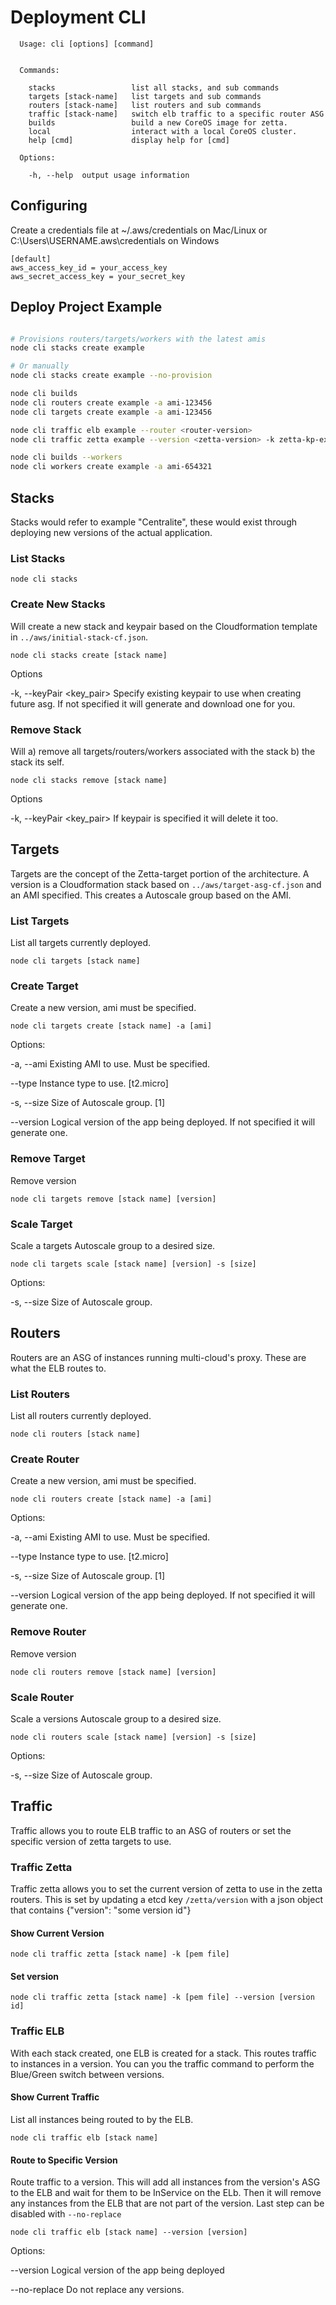 # Deployment CLI


```
  Usage: cli [options] [command]


  Commands:

    stacks                 list all stacks, and sub commands
    targets [stack-name]   list targets and sub commands
    routers [stack-name]   list routers and sub commands
    traffic [stack-name]   switch elb traffic to a specific router ASG
    builds                 build a new CoreOS image for zetta.
    local                  interact with a local CoreOS cluster.
    help [cmd]             display help for [cmd]

  Options:

    -h, --help  output usage information
```


## Configuring

Create a credentials file at ~/.aws/credentials on Mac/Linux or C:\Users\USERNAME\.aws\credentials on Windows

```
[default]
aws_access_key_id = your_access_key
aws_secret_access_key = your_secret_key

```

## Deploy Project Example

```bash

# Provisions routers/targets/workers with the latest amis
node cli stacks create example

# Or manually
node cli stacks create example --no-provision

node cli builds
node cli routers create example -a ami-123456
node cli targets create example -a ami-123456

node cli traffic elb example --router <router-version>
node cli traffic zetta example --version <zetta-version> -k zetta-kp-example.pem

node cli builds --workers
node cli workers create example -a ami-654321

```



## Stacks

Stacks would refer to example "Centralite", these would exist through deploying new versions of the actual application.


### List Stacks

`node cli stacks`

### Create New Stacks

Will create a new stack and keypair based on the Cloudformation template in `../aws/initial-stack-cf.json`.

`node cli stacks create [stack name]`

Options

-k, --keyPair <key_pair>  Specify existing keypair to use when creating future asg. If not specified it will generate and download one for you.

### Remove Stack

Will a) remove all targets/routers/workers associated with the stack b) the stack its self.

`node cli stacks remove [stack name]`

Options

-k, --keyPair <key_pair>  If keypair is specified it will delete it too.


## Targets

Targets are the concept of the Zetta-target portion of the architecture. A version is a Cloudformation stack based on `../aws/target-asg-cf.json` and an AMI specified. This creates a Autoscale group based on the AMI.


### List Targets

List all targets currently deployed.

`node cli targets [stack name]`


### Create Target

Create a new version, ami must be specified.

`node cli targets create [stack name] -a [ami]`

Options:

  -a, --ami <ami>             Existing AMI to use. Must be specified.

  --type <instance type>      Instance type to use. [t2.micro]

  -s, --size <cluster stize>  Size of Autoscale group. [1]

  --version <app version>     Logical version of the app being deployed. If not specified it will generate one.


### Remove Target

Remove version

`node cli targets remove [stack name] [version]`

### Scale Target

Scale a targets Autoscale group to a desired size.

`node cli targets scale [stack name] [version] -s [size]`

Options:

  -s, --size <cluster stize>  Size of Autoscale group.


## Routers

Routers are an ASG of instances running multi-cloud's proxy. These are what the ELB routes to.

### List Routers

List all routers currently deployed.

`node cli routers [stack name]`


### Create Router

Create a new version, ami must be specified.

`node cli routers create [stack name] -a [ami]`

Options:

  -a, --ami <ami>             Existing AMI to use. Must be specified.

  --type <instance type>      Instance type to use. [t2.micro]

  -s, --size <cluster stize>  Size of Autoscale group. [1]

  --version <app version>     Logical version of the app being deployed. If not specified it will generate one.


### Remove Router

Remove version

`node cli routers remove [stack name] [version]`

### Scale Router

Scale a versions Autoscale group to a desired size.

`node cli routers scale [stack name] [version] -s [size]`

Options:

  -s, --size <cluster stize>  Size of Autoscale group.



## Traffic

Traffic allows you to route ELB traffic to an ASG of routers or set the specific version of zetta targets to use.

### Traffic Zetta

Traffic zetta allows you to set the current version of zetta to use in the zetta routers. This is set by updating a etcd key `/zetta/version` with a json object that contains {"version": "some version id"}


#### Show Current Version

`node cli traffic zetta [stack name] -k [pem file]`

#### Set version

`node cli traffic zetta [stack name] -k [pem file] --version [version id]`


### Traffic ELB

With each stack created, one ELB is created for a stack. This routes traffic to instances in a version. You can you the traffic command to perform the Blue/Green switch between versions.

#### Show Current Traffic

List all instances being routed to by the ELB.

`node cli traffic elb [stack name]`

#### Route to Specific Version

Route traffic to a version. This will add all instances from the version's ASG to the ELB and wait for them to be InService on the ELb. Then it will remove any instances from the ELB that are not part of the version. Last step can be disabled with `--no-replace`

`node cli traffic elb [stack name] --version [version]`


Options:

  --version <app version>  Logical version of the app being deployed

  --no-replace             Do not replace any versions.
